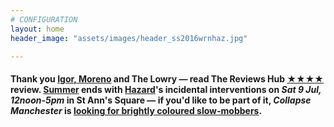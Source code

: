 ```yaml
---
# CONFIGURATION
layout: home
header_image: "assets/images/header_ss2016wrnhaz.jpg"

---
```

#### Thank you [Igor, Moreno](/current/2016-springsummer/igorandmoreno) and The Lowry — read The Reviews Hub <a href="http://www.thereviewshub.com/igor-and-moreno-a-room-for-all-our-tomorrows-the-lowry-salford" target="_blank">★★★★</a> review. [Summer](/current/2016-springsummer) ends with [Hazard](/current/2016-hazard)'s incidental interventions on *Sat 9 Jul, 12noon-5pm* in St Ann's Square — if you'd like to be part of it, *Collapse Manchester* is <a href="http://facebook.com/events/598733406960259" target="_blank">looking for brightly coloured slow-mobbers</a>.

